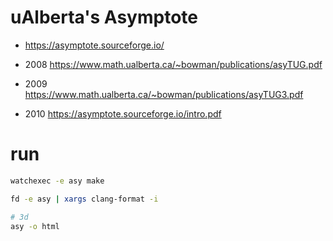# uAlberta's Asymptote

+ https://asymptote.sourceforge.io/

+ 2008 https://www.math.ualberta.ca/~bowman/publications/asyTUG.pdf
+ 2009 https://www.math.ualberta.ca/~bowman/publications/asyTUG3.pdf
+ 2010 https://asymptote.sourceforge.io/intro.pdf

# run

```sh
watchexec -e asy make

fd -e asy | xargs clang-format -i

# 3d
asy -o html
```
